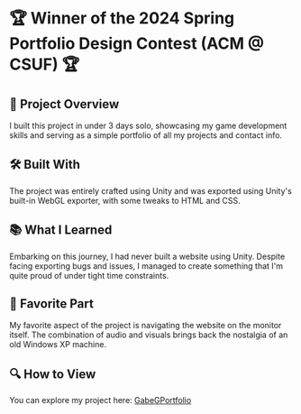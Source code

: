 # 🏆 Winner of the 2024 Spring Portfolio Design Contest (ACM @ CSUF) 🏆

## 🚀 Project Overview
I built this project in under 3 days solo, showcasing my game development skills and serving as a simple portfolio of all my projects and contact info.

## 🛠️ Built With
The project was entirely crafted using Unity and was exported using Unity's built-in WebGL exporter, with some tweaks to HTML and CSS.

## 📚 What I Learned
Embarking on this journey, I had never built a website using Unity. Despite facing exporting bugs and issues, I managed to create something that I'm quite proud of under tight time constraints.

## 💖 Favorite Part
My favorite aspect of the project is navigating the website on the monitor itself. The combination of audio and visuals brings back the nostalgia of an old Windows XP machine.

## 🔍 How to View
You can explore my project here: [GabeGPortfolio](https://gabrieliusgintalas.github.io/GabeGPortfolio/)
